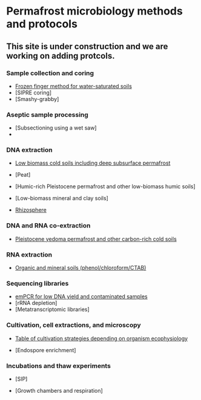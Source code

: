 # Permafrost microbiology methods and protocols
## This site is under construction and we are working on adding protcols.

### Sample collection and coring
* [Frozen finger method for water-saturated soils](https://github.com/rachelmackelprang/PermafrostMicrobiologyMethods/blob/main/USGS-SEL%20frozen%20finger%20protocol%202015%20v3.pdf)
* [SIPRE coring]
* [Smashy-grabby]
  
### Aseptic sample processing
* [Subsectioning using a wet saw]
* 

### DNA extraction
* [Low biomass cold soils including deep subsurface permafrost](https://drive.google.com/file/d/12x01o8nRfSIoatZlof2N2x5F4dG3cKiZ/view?usp=drive_link)
  
* [Peat]
* [Humic-rich Pleistocene permafrost and other low-biomass humic soils]
* [Low-biomass mineral and clay soils]

* [Rhizosphere](https://github.com/rachelmackelprang/PermafrostMicrobiologyMethods/blob/main/Rhizosphere%20DNA%20extraction%20protocol.pdf)

### DNA and RNA co-extraction
* [Pleistocene yedoma permafrost and other carbon-rich cold soils](https://github.com/rachelmackelprang/PermafrostMicrobiologyMethods/blob/main/DNA%20RNA%20co-extraction%20from%20humic-rich%20soils.md#dna-rna-co-extraction-from-humic-rich-soils)

### RNA extraction
* [Organic and mineral soils (phenol/chloroform/CTAB)](https://github.com/rachelmackelprang/PermafrostMicrobiologyMethods/blob/main/RNAExtractionMineralOrganic.pdf)

### Sequencing libraries

* [emPCR for low DNA yield and contaminated samples](https://github.com/rachelmackelprang/PermafrostMicrobiologyMethods/blob/main/emPCR_protocol.pdf)
* [rRNA depletion]
* [Metatranscriptomic libraries]

### Cultivation, cell extractions, and microscopy

* [Table of cultivation strategies depending on organism ecophysiology](https://github.com/rachelmackelprang/PermafrostMicrobiologyMethods/blob/main/Cultivation%20strategies%20for%20permafrost%20microorganisms.pdf)

* [Endospore enrichment]

### Incubations and thaw experiments
* [SIP]

* [Growth chambers and respiration]
 


